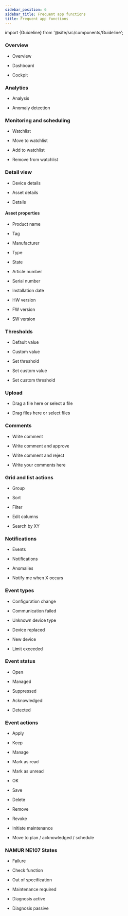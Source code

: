 ```yaml
---
sidebar_position: 6
sidebar_title: Frequent app functions
title: Frequent app functions
---
```


import {Guideline} from '@site/src/components/Guideline';

### Overview

- Overview

- Dashboard

- Cockpit

<div class="ux-writing-guidelines">

<span>
<Guideline do={false} label='Console'></Guideline>
</span>
<span>
<Guideline do={false} label='Dash'></Guideline>
</span>
<span>
<Guideline do={false} label='Control panel'></Guideline>
</span>

</div>

### Analytics

- Analysis

- Anomaly detection

<div class="ux-writing-guidelines">

<span>
<Guideline do={false} label='Assessment'></Guideline>
</span>
<span>
<Guideline do={false} label='Examination'></Guideline>
</span>

</div>

### Monitoring and scheduling

- Watchlist

- Move to watchlist

- Add to watchlist

- Remove from watchlist

<div class="ux-writing-guidelines">

<span>
<Guideline do={false} label='Watch list'></Guideline>
</span>

</div>

### Detail view

- Device details

- Asset details

- Details

<div class="ux-writing-guidelines">

<span>
<Guideline do={false} label='Facts'></Guideline>
</span>
<span>
<Guideline do={false} label='Specifics'></Guideline>
</span>

</div>

#### Asset properties

- Product name

- Tag

- Manufacturer

- Type

- State

- Article number

- Serial number

- Installation date

- HW version

- FW version

- SW version

### Thresholds

- Default value

- Custom value

- Set threshold

- Set custom value

- Set custom threshold

### Upload

- Drag a file here or select a file

- Drag files here or select files

<div class="ux-writing-guidelines">

<span>
<Guideline do={false} label='Drag and drop here or browse'></Guideline>
</span>

</div>

### Comments

- Write comment

- Write comment and approve

- Write comment and reject

- Write your comments here

<span>
<Guideline do={false} label='Write a comment'></Guideline>
</span>

### Grid and list actions

- Group

- Sort

- Filter

- Edit columns

- Search by XY

### Notifications

- Events

- Notifications

- Anomalies

- Notify me when X occurs

<span>
<Guideline do={false} label='Error'></Guideline>
<Guideline do={false} label='Issue'></Guideline>
<Guideline do={false} label='Problem'></Guideline>
</span>

### Event types

- Configuration change

- Communication failed

- Unknown device type

- Device replaced

- New device

- Limit exceeded

### Event status

- Open

- Managed

- Suppressed

- Acknowledged

- Detected

<span>
<Guideline do={false} label='Unacklowedged'></Guideline>
<Guideline do={false} label='Unack.'></Guideline>
<Guideline do={false} label='Unackn.'></Guideline>
<Guideline do={false} label='Unacknl.'></Guideline>
</span>

### Event actions

- Apply

- Keep

- Manage

- Mark as read

- Mark as unread

- OK

- Save

- Delete

- Remove

- Revoke

- Initiate maintenance

- Move to plan / acknowledged / schedule

### NAMUR NE107 States

- Failure

- Check function

- Out of specification

- Maintenance required

- Diagnosis active

- Diagnosis passive
